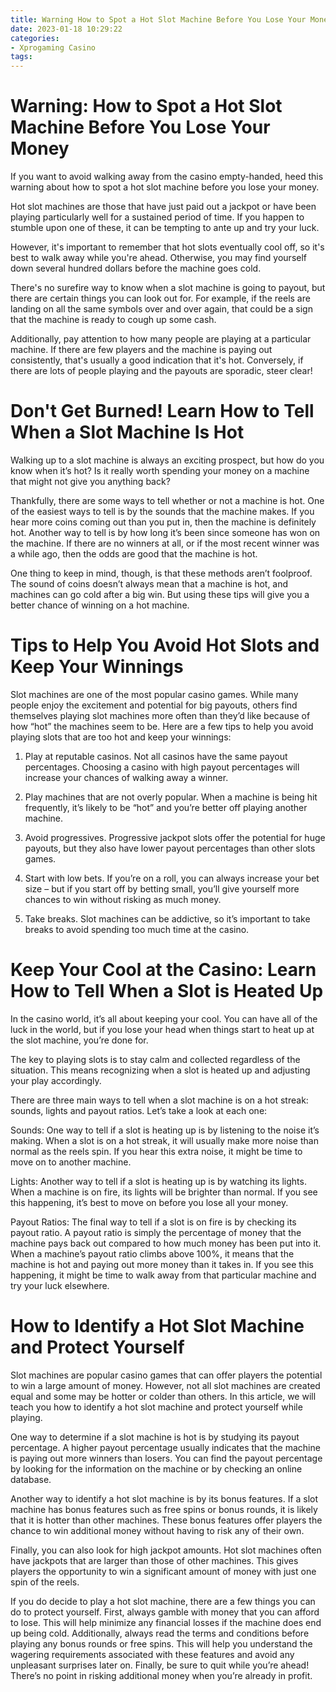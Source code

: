 ```yaml
---
title: Warning How to Spot a Hot Slot Machine Before You Lose Your Money 
date: 2023-01-18 10:29:22
categories:
- Xprogaming Casino
tags:
---
```



#  Warning: How to Spot a Hot Slot Machine Before You Lose Your Money 

If you want to avoid walking away from the casino empty-handed, heed this warning about how to spot a hot slot machine before you lose your money.

 Hot slot machines are those that have just paid out a jackpot or have been playing particularly well for a sustained period of time. If you happen to stumble upon one of these, it can be tempting to ante up and try your luck.

However, it's important to remember that hot slots eventually cool off, so it's best to walk away while you're ahead. Otherwise, you may find yourself down several hundred dollars before the machine goes cold.

There's no surefire way to know when a slot machine is going to payout, but there are certain things you can look out for. For example, if the reels are landing on all the same symbols over and over again, that could be a sign that the machine is ready to cough up some cash.

Additionally, pay attention to how many people are playing at a particular machine. If there are few players and the machine is paying out consistently, that's usually a good indication that it's hot. Conversely, if there are lots of people playing and the payouts are sporadic, steer clear!

#  Don't Get Burned! Learn How to Tell When a Slot Machine Is Hot 

Walking up to a slot machine is always an exciting prospect, but how do you know when it’s hot? Is it really worth spending your money on a machine that might not give you anything back?

Thankfully, there are some ways to tell whether or not a machine is hot. One of the easiest ways to tell is by the sounds that the machine makes. If you hear more coins coming out than you put in, then the machine is definitely hot. Another way to tell is by how long it’s been since someone has won on the machine. If there are no winners at all, or if the most recent winner was a while ago, then the odds are good that the machine is hot.

One thing to keep in mind, though, is that these methods aren’t foolproof. The sound of coins doesn’t always mean that a machine is hot, and machines can go cold after a big win. But using these tips will give you a better chance of winning on a hot machine.

#  Tips to Help You Avoid Hot Slots and Keep Your Winnings  
Slot machines are one of the most popular casino games. While many people enjoy the excitement and potential for big payouts, others find themselves playing slot machines more often than they’d like because of how “hot” the machines seem to be. Here are a few tips to help you avoid playing slots that are too hot and keep your winnings:

1. Play at reputable casinos. 
Not all casinos have the same payout percentages. Choosing a casino with high payout percentages will increase your chances of walking away a winner.

2. Play machines that are not overly popular. 
When a machine is being hit frequently, it’s likely to be “hot” and you’re better off playing another machine.

3. Avoid progressives. 
Progressive jackpot slots offer the potential for huge payouts, but they also have lower payout percentages than other slots games.

4. Start with low bets. 
If you’re on a roll, you can always increase your bet size – but if you start off by betting small, you’ll give yourself more chances to win without risking as much money.

5. Take breaks. 
Slot machines can be addictive, so it’s important to take breaks to avoid spending too much time at the casino.

#  Keep Your Cool at the Casino: Learn How to Tell When a Slot is Heated Up 

In the casino world, it’s all about keeping your cool. You can have all of the luck in the world, but if you lose your head when things start to heat up at the slot machine, you’re done for. 

The key to playing slots is to stay calm and collected regardless of the situation. This means recognizing when a slot is heated up and adjusting your play accordingly.

There are three main ways to tell when a slot machine is on a hot streak: sounds, lights and payout ratios. Let’s take a look at each one:

Sounds: One way to tell if a slot is heating up is by listening to the noise it’s making. When a slot is on a hot streak, it will usually make more noise than normal as the reels spin. If you hear this extra noise, it might be time to move on to another machine.

Lights: Another way to tell if a slot is heating up is by watching its lights. When a machine is on fire, its lights will be brighter than normal. If you see this happening, it’s best to move on before you lose all your money.

Payout Ratios: The final way to tell if a slot is on fire is by checking its payout ratio. A payout ratio is simply the percentage of money that the machine pays back out compared to how much money has been put into it. When a machine’s payout ratio climbs above 100%, it means that the machine is hot and paying out more money than it takes in. If you see this happening, it might be time to walk away from that particular machine and try your luck elsewhere.

#  How to Identify a Hot Slot Machine and Protect Yourself



Slot machines are popular casino games that can offer players the potential to win a large amount of money. However, not all slot machines are created equal and some may be hotter or colder than others. In this article, we will teach you how to identify a hot slot machine and protect yourself while playing.

One way to determine if a slot machine is hot is by studying its payout percentage. A higher payout percentage usually indicates that the machine is paying out more winners than losers. You can find the payout percentage by looking for the information on the machine or by checking an online database.

Another way to identify a hot slot machine is by its bonus features. If a slot machine has bonus features such as free spins or bonus rounds, it is likely that it is hotter than other machines. These bonus features offer players the chance to win additional money without having to risk any of their own.

Finally, you can also look for high jackpot amounts. Hot slot machines often have jackpots that are larger than those of other machines. This gives players the opportunity to win a significant amount of money with just one spin of the reels.

If you do decide to play a hot slot machine, there are a few things you can do to protect yourself. First, always gamble with money that you can afford to lose. This will help minimize any financial losses if the machine does end up being cold. Additionally, always read the terms and conditions before playing any bonus rounds or free spins. This will help you understand the wagering requirements associated with these features and avoid any unpleasant surprises later on. Finally, be sure to quit while you’re ahead! There’s no point in risking additional money when you’re already in profit.
